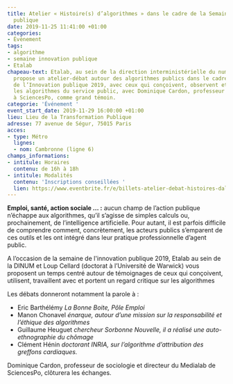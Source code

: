 ```yaml
---
title: Atelier « Histoire(s) d’algorithmes » dans le cadre de la Semaine de l’Innovation
  publique
date: 2019-11-25 11:41:00 +01:00
categories:
- Évènement
tags:
- algorithme
- semaine innovation publique
- Etalab
chapeau-text: Etalab, au sein de la direction interministérielle du numérique (DINUM),
  propose un atelier-débat autour des algorithmes publics dans le cadre de la Semaine
  de l’Innovation publique 2019, avec ceux qui conçoivent, observent et utilisent
  les algorithmes du service public, avec Dominique Cardon, professeur de sociologie
  à SciencesPo, comme grand témoin.
categorie: 'Événement '
event_start_date: 2019-11-29 16:00:00 +01:00
lieu: Lieu de la Transformation Publique
adresse: 77 avenue de Ségur, 75015 Paris
acces:
- type: Métro
  lignes:
  - nom: Cambronne (ligne 6)
champs_informations:
- intitule: Horaires
  contenu: de 16h à 18h
- intitule: Modalités
  contenu: 'Inscriptions conseillées '
  lien: https://www.eventbrite.fr/e/billets-atelier-debat-histoires-dalgorithmes-publics-82962574293
---
```


**Emploi, santé, action sociale … :** aucun champ de l’action publique n’échappe aux algorithmes, qu’il s’agisse de simples calculs ou, prochainement, de l’intelligence artificielle. Pour autant, il est parfois difficile de comprendre comment, concrètement, les acteurs publics s’emparent de ces outils et les ont intégré dans leur pratique professionnelle d’agent public. <br>

A l’occasion de la semaine de l'innovation publique 2019, Etalab au sein de la DINUM et Loup Cellard (doctorat à l’Université de Warwick) vous proposent un temps centré autour de témoignages de ceux qui conçoivent, utilisent, travaillent avec et portent un regard critique sur les algorithmes

Les débats donneront notamment la parole à : <br>
* Eric Barthélémy *La Bonne Boite, Pôle Emploi* 
* Manon Chonavel *énarque, autour d’une mission sur la responsabilité et l’éthique des algorithmes*
* Guillaume Heuguet *chercheur Sorbonne Nouvelle, il a réalisé une auto-ethnographie du chômage* 
* Clément Hénin *doctorant INRIA, sur l’algorithme d’attribution des greffons cardiaques.* 

Dominique Cardon, professeur de sociologie et directeur du Medialab de SciencesPo, clôturera les échanges. 

